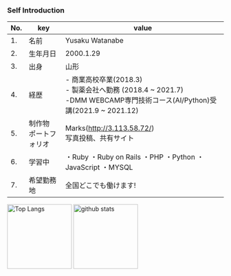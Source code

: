 ### Self Introduction

| No. | key | value |
|---- | ---- | ---- |
| 1. | 名前 | Yusaku Watanabe |
| 2. | 生年月日 | 2000.1.29 |
| 3. | 出身 | 山形 |
| 4. | 経歴 | - 商業高校卒業(2018.3)<br /> - 製薬会社へ勤務 (2018.4 ~ 2021.7)<br /> -DMM WEBCAMP専門技術コース(AI/Python)受講(2021.9 ~ 2021.12)|
| 5. | 制作物<br /> ポートフォリオ | Marks(http://3.113.58.72/)<br />写真投稿、共有サイト |
| 6. | 学習中 | ・Ruby ・Ruby on Rails ・PHP ・Python ・JavaScript ・MYSQL |
| 7. | 希望勤務地 | 全国どこでも働けます! | 

<p align="left"> 
  <img alt="Top Langs" height="150px" src="https://github-readme-stats.vercel.app/api/top-langs/?username=sakuow&layout=compact&show_icons=true&theme=radical" />
  <img alt="github stats" height="150px" src="https://github-readme-stats.vercel.app/api?username=sakuow&theme=radical&show_icons=ture" />
</p>


<!--
**sakuow/sakuow** is a ✨ _special_ ✨ repository because its `README.md` (this file) appears on your GitHub profile.

Here are some ideas to get you started:

- 🔭 I’m currently working on ...
- 🌱 I’m currently learning ...
- 👯 I’m looking to collaborate on ...
- 🤔 I’m looking for help with ...
- 💬 Ask me about ...
- 📫 How to reach me: ...
- 😄 Pronouns: ...
- ⚡ Fun fact: ...
-->
